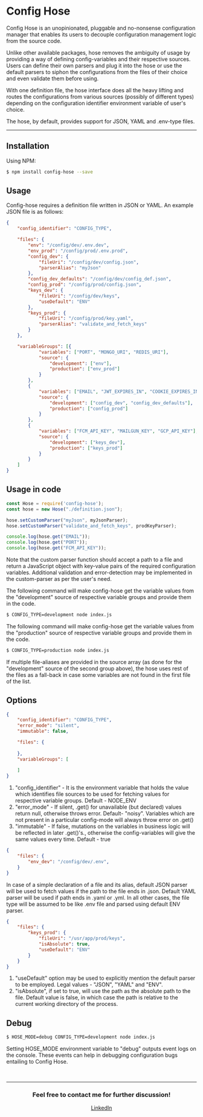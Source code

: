 # Config Hose

Config Hose is an unopinionated, pluggable and no-nonsense configuration manager that enables its users to decouple configuration management logic from the source code. 

Unlike other available packages, hose removes the ambiguity of usage by providing a way of defining config-variables and their respective sources. Users can define their own parsers and plug it into the hose or use the default parsers to siphon the configurations from the files of their choice and even validate them before using.

With one definition file, the hose interface does all the heavy lifting and routes the configurations from various sources (possibly of different types) depending on the configuration identifier environment variable of user's choice.

The hose, by default, provides support for JSON, YAML and .env-type files.

---
## Installation

Using NPM:

```sh
$ npm install config-hose --save
```

## Usage
Config-hose requires a definition file written in JSON or YAML.
An example JSON file is as follows:

```json
{
    "config_identifier": "CONFIG_TYPE",

    "files": {
        "env": "/config/dev/.env.dev",
        "env_prod": "/config/prod/.env.prod",
        "config_dev": {
            "fileUri": "/config/dev/config.json",
            "parserAlias": "myJson"
        },
        "config_dev_defaults": "/config/dev/config_def.json",
        "config_prod": "/config/prod/config.json",
        "keys_dev": {
            "fileUri": "/config/dev/keys",
            "useDefault": "ENV"
        },
        "keys_prod": {
            "fileUri": "/config/prod/key.yaml",
            "parserAlias": "validate_and_fetch_keys"
        }
    },

    "variableGroups": [{
            "variables": ["PORT", "MONGO_URI", "REDIS_URI"],
            "source": {
                "development": ["env"],
                "production": ["env_prod"]
            }
        },
        {
            "variables": ["EMAIL", "JWT_EXPIRES_IN", "COOKIE_EXPIRES_IN"],
            "source": {
                "development": ["config_dev", "config_dev_defaults"],
                "production": ["config_prod"]
            }
        },
        {
            "variables": ["FCM_API_KEY", "MAILGUN_KEY", "GCP_API_KEY"],
            "source": {
                "development": ["keys_dev"],
                "production": ["keys_prod"]
            }
        }
    ]
}
```
## Usage in code

```javascript
const Hose = require('config-hose');
const hose = new Hose("./definition.json");

hose.setCustomParser("myJson", myJsonParser);
hose.setCustomParser("validate_and_fetch_keys", prodKeyParser);

console.log(hose.get("EMAIL"));
console.log(hose.get("PORT"));
console.log(hose.get("FCM_API_KEY"));
```

Note that the custom parser function should accept a path to a file and return a JavaScript object with key-value pairs of the required configuration variables. Additional validation and error-detection may be implemented in the custom-parser as per the user's need. 

The following command will make config-hose get the variable values from the "development" source of respective variable groups and provide them in the code.
```sh
$ CONFIG_TYPE=development node index.js
```

The following command will make config-hose get the variable values from the "production" source of respective variable groups and provide them in the code.
```sh
$ CONFIG_TYPE=production node index.js
```

If multiple file-aliases are provided in the source array (as done for the "development" source of the second group above), the hose uses rest of the files as a fall-back in case some variables are not found in the first file of the list.

## Options
```json
{
    "config_identifier": "CONFIG_TYPE",
    "error_mode": "silent",
    "immutable": false,

    "files": {
      
    },
    "variableGroups": [
      
    ]
}
```
1. "config_identifier" - It is the environment variable that holds the value which identifies file sources to be used for fetching values for respective variable groups. Default - NODE_ENV
2. "error_mode" - If silent, .get() for unavailable (but declared) values return null, otherwise throws error. Default- "noisy". Variables which are not present in a particular config-mode will always throw error on .get()
3. "immutable" - If false, mutations on the variables in business logic will be reflected in later .get()'s., otherwise the config-variables will give the same values every time. Default - true

```json
{   
    "files": {
        "env_dev": "/config/dev/.env",   
    }
}
```
In case of a simple declaration of a file and its alias, default JSON parser will be used to fetch values if the path to the file ends in .json. Default YAML parser will be used if path ends in .yaml or .yml. In all other cases, the file type will be assumed to be like .env file and parsed using default ENV parser. 

```json
{   
    "files": {
        "keys_prod": {
            "fileUri": "/usr/app/prod/keys",
            "isAbsolute": true,
            "useDefault": "ENV"
        }  
    }
}
```
1. "useDefault" option may be used to explicitly mention the default parser to be employed. Legal values - "JSON", "YAML" and "ENV".
2. "isAbsolute", if set to true, will use the path as the absolute path to the file. Default value is false, in which case the path is relative to the current working directory of the process.

## Debug
```sh
$ HOSE_MODE=debug CONFIG_TYPE=development node index.js
```
Setting HOSE_MODE environment variable to "debug" outputs event logs on the console. These events can help in debugging configuration bugs entailing to Config Hose.

<br/>

---

<h3 align="center">Feel free to contact me for further discussion!</h3>
<p align="center">
  <a href="https://www.linkedin.com/in/aashay-palliwar/" target="_blank">LinkedIn</a>
</p>